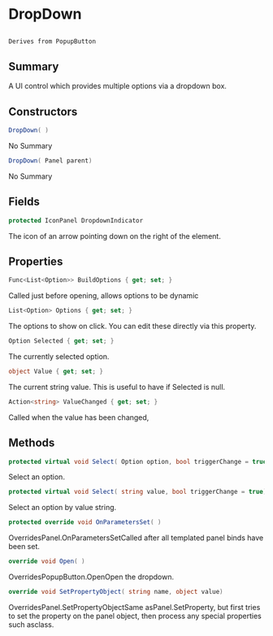 # DropDown

## 
```c#
Derives from PopupButton
```

## Summary

A UI control which provides multiple options via a dropdown box.
## Constructors

```c#
DropDown( ) 
```
No Summary
```c#
DropDown( Panel parent) 
```
No Summary
## Fields

```c#
protected IconPanel DropdownIndicator
```
The icon of an arrow pointing down on the right of the element.
## Properties

```c#
Func<List<Option>> BuildOptions { get; set; } 
```
Called just before opening, allows options to be dynamic
```c#
List<Option> Options { get; set; } 
```
The options to show on click. You can edit these directly via this property.
```c#
Option Selected { get; set; } 
```
The currently selected option.
```c#
object Value { get; set; } 
```
The current string value. This is useful to have if Selected is null.
```c#
Action<string> ValueChanged { get; set; } 
```
Called when the value has been changed,
## Methods

```c#
protected virtual void Select( Option option, bool triggerChange = true) 
```
Select an option.
```c#
protected virtual void Select( string value, bool triggerChange = true) 
```
Select an option by value string.
```c#
protected override void OnParametersSet( ) 
```
OverridesPanel.OnParametersSetCalled after all templated panel binds have been set.
```c#
override void Open( ) 
```
OverridesPopupButton.OpenOpen the dropdown.
```c#
override void SetPropertyObject( string name, object value) 
```
OverridesPanel.SetPropertyObjectSame asPanel.SetProperty, but first tries to set the property on the panel object, then process any special properties such asclass.
